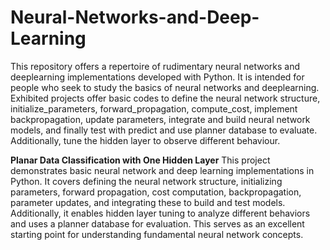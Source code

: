 # Neural-Networks-and-Deep-Learning
This repository offers a repertoire of rudimentary neural networks and deeplearning implementations developed with Python. It is intended for people who seek to study the basics of neural networks and deeplearning.
Exhibited projects offer basic codes to define the neural network structure, initialize_parameters, forward_propagation, compute_cost, implement backpropagation, update parameters, integrate and build neural network models, and finally test with predict and use planner database to evaluate. Additionally, tune the hidden layer to observe different behaviour.

**Planar Data Classification with One Hidden Layer**
This project demonstrates basic neural network and deep learning implementations in Python. It covers defining the neural network structure, initializing parameters, forward propagation, cost computation, backpropagation, parameter updates, and integrating these to build and test models. Additionally, it enables hidden layer tuning to analyze different behaviors and uses a planner database for evaluation. This serves as an excellent starting point for understanding fundamental neural network concepts.
